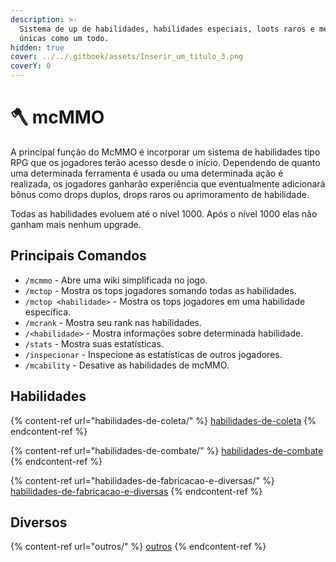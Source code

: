 ```yaml
---
description: >-
  Sistema de up de habilidades, habilidades especiais, loots raros e mecânicas
  únicas como um todo.
hidden: true
cover: ../../.gitbook/assets/Inserir_um_titulo_3.png
coverY: 0
---
```


# 🪓 mcMMO

A principal função do McMMO é incorporar um sistema de habilidades tipo RPG que os jogadores terão acesso desde o início. Dependendo de quanto uma determinada ferramenta é usada ou uma determinada ação é realizada, os jogadores ganharão experiência que eventualmente adicionará bônus como drops duplos, drops raros ou aprimoramento de habilidade.



Todas as habilidades evoluem até o nível 1000. Após o nível 1000 elas não ganham mais nenhum upgrade.

## Principais Comandos

* `/mcmmo` - Abre uma wiki simplificada no jogo.
* `/mctop` - Mostra os tops jogadores somando todas as habilidades.
* `/mctop <habilidade>` - Mostra os tops jogadores em uma habilidade específica.
* `/mcrank` - Mostra seu rank nas habilidades.
* `/<habilidade>` - Mostra informações sobre determinada habilidade.
* `/stats` - Mostra suas estatísticas.
* `/inspecionar` - Inspecione as estatísticas de outros jogadores.
* `/mcability` - Desative as habilidades de mcMMO.

## Habilidades

{% content-ref url="habilidades-de-coleta/" %}
[habilidades-de-coleta](habilidades-de-coleta/)
{% endcontent-ref %}

{% content-ref url="habilidades-de-combate/" %}
[habilidades-de-combate](habilidades-de-combate/)
{% endcontent-ref %}

{% content-ref url="habilidades-de-fabricacao-e-diversas/" %}
[habilidades-de-fabricacao-e-diversas](habilidades-de-fabricacao-e-diversas/)
{% endcontent-ref %}



## Diversos

{% content-ref url="outros/" %}
[outros](outros/)
{% endcontent-ref %}

